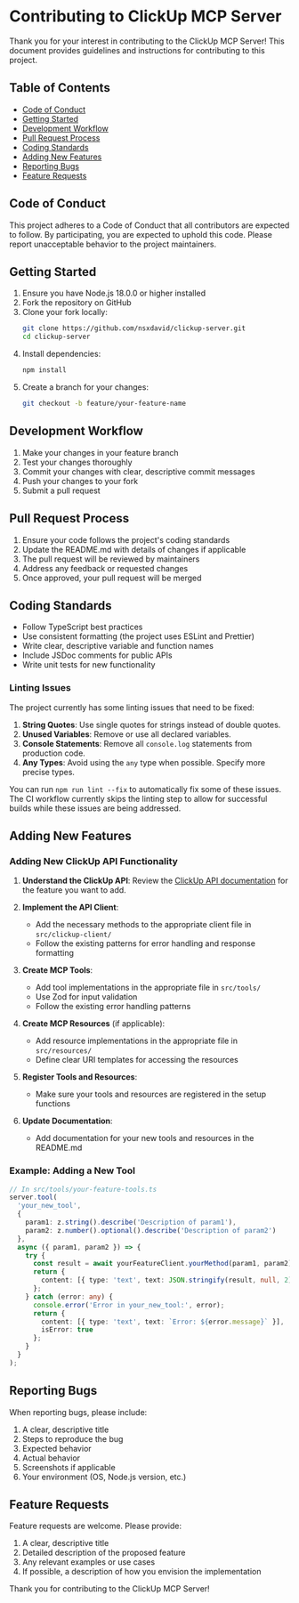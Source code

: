 # Contributing to ClickUp MCP Server

Thank you for your interest in contributing to the ClickUp MCP Server! This document provides guidelines and instructions for contributing to this project.

## Table of Contents

- [Code of Conduct](#code-of-conduct)
- [Getting Started](#getting-started)
- [Development Workflow](#development-workflow)
- [Pull Request Process](#pull-request-process)
- [Coding Standards](#coding-standards)
- [Adding New Features](#adding-new-features)
- [Reporting Bugs](#reporting-bugs)
- [Feature Requests](#feature-requests)

## Code of Conduct

This project adheres to a Code of Conduct that all contributors are expected to follow. By participating, you are expected to uphold this code. Please report unacceptable behavior to the project maintainers.

## Getting Started

1. Ensure you have Node.js 18.0.0 or higher installed
2. Fork the repository on GitHub
3. Clone your fork locally:
   ```bash
   git clone https://github.com/nsxdavid/clickup-server.git
   cd clickup-server
   ```
4. Install dependencies:
   ```bash
   npm install
   ```
4. Create a branch for your changes:
   ```bash
   git checkout -b feature/your-feature-name
   ```

## Development Workflow

1. Make your changes in your feature branch
2. Test your changes thoroughly
3. Commit your changes with clear, descriptive commit messages
4. Push your changes to your fork
5. Submit a pull request

## Pull Request Process

1. Ensure your code follows the project's coding standards
2. Update the README.md with details of changes if applicable
3. The pull request will be reviewed by maintainers
4. Address any feedback or requested changes
5. Once approved, your pull request will be merged

## Coding Standards

- Follow TypeScript best practices
- Use consistent formatting (the project uses ESLint and Prettier)
- Write clear, descriptive variable and function names
- Include JSDoc comments for public APIs
- Write unit tests for new functionality

### Linting Issues

The project currently has some linting issues that need to be fixed:

1. **String Quotes**: Use single quotes for strings instead of double quotes.
2. **Unused Variables**: Remove or use all declared variables.
3. **Console Statements**: Remove all `console.log` statements from production code.
4. **Any Types**: Avoid using the `any` type when possible. Specify more precise types.

You can run `npm run lint --fix` to automatically fix some of these issues. The CI workflow currently skips the linting step to allow for successful builds while these issues are being addressed.

## Adding New Features

### Adding New ClickUp API Functionality

1. **Understand the ClickUp API**: Review the [ClickUp API documentation](https://clickup.com/api) for the feature you want to add.

2. **Implement the API Client**:
   - Add the necessary methods to the appropriate client file in `src/clickup-client/`
   - Follow the existing patterns for error handling and response formatting

3. **Create MCP Tools**:
   - Add tool implementations in the appropriate file in `src/tools/`
   - Use Zod for input validation
   - Follow the existing error handling patterns

4. **Create MCP Resources** (if applicable):
   - Add resource implementations in the appropriate file in `src/resources/`
   - Define clear URI templates for accessing the resources

5. **Register Tools and Resources**:
   - Make sure your tools and resources are registered in the setup functions

6. **Update Documentation**:
   - Add documentation for your new tools and resources in the README.md

### Example: Adding a New Tool

```typescript
// In src/tools/your-feature-tools.ts
server.tool(
  'your_new_tool',
  {
    param1: z.string().describe('Description of param1'),
    param2: z.number().optional().describe('Description of param2')
  },
  async ({ param1, param2 }) => {
    try {
      const result = await yourFeatureClient.yourMethod(param1, param2);
      return {
        content: [{ type: 'text', text: JSON.stringify(result, null, 2) }]
      };
    } catch (error: any) {
      console.error('Error in your_new_tool:', error);
      return {
        content: [{ type: 'text', text: `Error: ${error.message}` }],
        isError: true
      };
    }
  }
);
```

## Reporting Bugs

When reporting bugs, please include:

1. A clear, descriptive title
2. Steps to reproduce the bug
3. Expected behavior
4. Actual behavior
5. Screenshots if applicable
6. Your environment (OS, Node.js version, etc.)

## Feature Requests

Feature requests are welcome. Please provide:

1. A clear, descriptive title
2. Detailed description of the proposed feature
3. Any relevant examples or use cases
4. If possible, a description of how you envision the implementation

Thank you for contributing to the ClickUp MCP Server!
